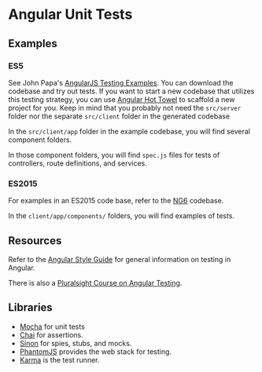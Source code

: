 # Angular Unit Tests

## Examples 

### ES5

See John Papa's [AngularJS Testing Examples](https://github.com/johnpapa/ng-patterns-testing).  You can download the 
codebase and try out tests.  If you want to start a new codebase that utilizes this testing strategy, you can use 
[Angular Hot Towel](https://github.com/johnpapa/generator-hottowel) to scaffold a new project for you.  Keep in mind that 
you probably not need the `src/server` folder nor the separate `src/client` folder in the generated codebase

In the `src/client/app` folder in the example codebase, you will find several component folders. 

In those component folders, you will find `spec.js` files for tests of controllers, route definitions, and services.  


### ES2015 

For examples in an ES2015 code base, refer to the [NG6](https://github.com/AngularClass/NG6-starter) codebase.  

In the `client/app/components/` folders, you will find examples of tests.  


## Resources

Refer to the [Angular Style Guide](https://github.com/johnpapa/angular-styleguide/blob/master/a1/README.md#testing) for general 
information on testing in Angular.

There is also a [Pluralsight Course on Angular Testing](https://www.pluralsight.com/courses/play-by-play-angular-testing-papa-bell).

## Libraries 

* [Mocha](http://mochajs.org/) for unit tests 
* [Chai](http://chaijs.com/) for assertions.
* [Sinon](http://sinonjs.org/) for spies, stubs, and mocks.
* [PhantomJS](http://phantomjs.org/) provides the web stack for testing. 
* [Karma](http://karma-runner.github.io/1.0/index.html) is the test runner.
